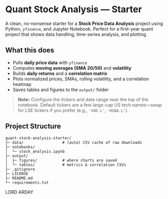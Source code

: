 # Quant Stock Analysis — Starter

A clean, no-nonsense starter for a **Stock Price Data Analysis** project using Python, `yfinance`, and Jupyter Notebook. Perfect for a first-year quant project that shows data handling, time-series analysis, and plotting.

## What this does
- Pulls **daily price data** with `yfinance`
- Computes **moving averages (SMA 20/50)** and **volatility**
- Builds **daily returns** and a **correlation matrix**
- Plots normalized prices, SMAs, rolling volatility, and a correlation heatmap
- Saves tables and figures to the `output/` folder
> **Note:** Configure the tickers and date range near the top of the notebook. Default tickers are a few large-cap US tech names—swap for LSE tickers if you prefer (e.g., `'VOD.L'`, `'HSBA.L'`).

## Project Structure
```
quant-stock-analysis-starter/
├─ data/                 # (auto) CSV cache of raw downloads
├─ notebooks/
│  └─ stock_analysis.ipynb
├─ output/
│  ├─ figures/           # where charts are saved
│  └─ tables/            # metrics & correlation CSVs
├─ .gitignore
├─ LICENSE
├─ README.md
└─ requirements.txt
```
LORD ARDAY
